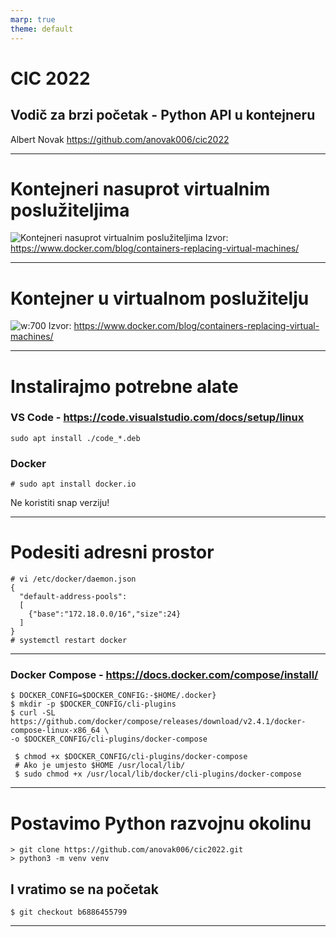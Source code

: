 ```yaml
---
marp: true
theme: default
---
```

# CIC 2022
## Vodič za brzi početak - Python API u kontejneru
Albert Novak https://github.com/anovak006/cic2022

---
# Kontejneri nasuprot virtualnim poslužiteljima
![Kontejneri nasuprot virtualnim poslužiteljima](https://www.docker.com/wp-content/uploads/Blog.-Are-containers-..VM-Image-1-1024x435.png)
Izvor: https://www.docker.com/blog/containers-replacing-virtual-machines/

---
# Kontejner u virtualnom poslužitelju

![w:700](https://www.docker.com/wp-content/uploads/Are-containers-..-vms-image-2-1024x759.png)
Izvor: https://www.docker.com/blog/containers-replacing-virtual-machines/

---
# Instalirajmo potrebne alate
### VS Code - https://code.visualstudio.com/docs/setup/linux
```shell
sudo apt install ./code_*.deb
```

### Docker
```shell
# sudo apt install docker.io
```
Ne koristiti snap verziju!

---
# Podesiti adresni prostor

```shell
# vi /etc/docker/daemon.json
{
  "default-address-pools":
  [
    {"base":"172.18.0.0/16","size":24}
  ]
}
# systemctl restart docker
```

---
### Docker Compose - https://docs.docker.com/compose/install/
```shell
$ DOCKER_CONFIG=$DOCKER_CONFIG:-$HOME/.docker}
$ mkdir -p $DOCKER_CONFIG/cli-plugins
$ curl -SL https://github.com/docker/compose/releases/download/v2.4.1/docker-compose-linux-x86_64 \
-o $DOCKER_CONFIG/cli-plugins/docker-compose
```
```shell
 $ chmod +x $DOCKER_CONFIG/cli-plugins/docker-compose
 # Ako je umjesto $HOME /usr/local/lib/
 $ sudo chmod +x /usr/local/lib/docker/cli-plugins/docker-compose
 ```
---
# Postavimo Python razvojnu okolinu
```shell
> git clone https://github.com/anovak006/cic2022.git
> python3 -m venv venv
```
## I vratimo se na početak
```shell
$ git checkout b6886455799
```
---